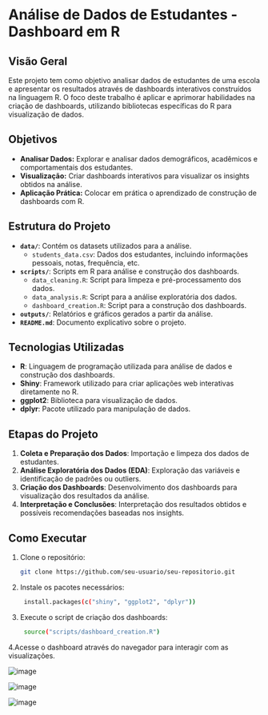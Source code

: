 # Análise de Dados de Estudantes - Dashboard em R

## Visão Geral

Este projeto tem como objetivo analisar dados de estudantes de uma escola e apresentar os resultados através de dashboards interativos construídos na linguagem R. O foco deste trabalho é aplicar e aprimorar habilidades na criação de dashboards, utilizando bibliotecas específicas do R para visualização de dados.

## Objetivos

- **Analisar Dados:** Explorar e analisar dados demográficos, acadêmicos e comportamentais dos estudantes.
- **Visualização:** Criar dashboards interativos para visualizar os insights obtidos na análise.
- **Aplicação Prática:** Colocar em prática o aprendizado de construção de dashboards com R.

## Estrutura do Projeto

- **`data/`**: Contém os datasets utilizados para a análise.
  - `students_data.csv`: Dados dos estudantes, incluindo informações pessoais, notas, frequência, etc.
- **`scripts/`**: Scripts em R para análise e construção dos dashboards.
  - `data_cleaning.R`: Script para limpeza e pré-processamento dos dados.
  - `data_analysis.R`: Script para a análise exploratória dos dados.
  - `dashboard_creation.R`: Script para a construção dos dashboards.
- **`outputs/`**: Relatórios e gráficos gerados a partir da análise.
- **`README.md`**: Documento explicativo sobre o projeto.

## Tecnologias Utilizadas

- **R**: Linguagem de programação utilizada para análise de dados e construção dos dashboards.
- **Shiny**: Framework utilizado para criar aplicações web interativas diretamente no R.
- **ggplot2**: Biblioteca para visualização de dados.
- **dplyr**: Pacote utilizado para manipulação de dados.

## Etapas do Projeto

1. **Coleta e Preparação dos Dados**: Importação e limpeza dos dados de estudantes.
2. **Análise Exploratória dos Dados (EDA)**: Exploração das variáveis e identificação de padrões ou outliers.
3. **Criação dos Dashboards**: Desenvolvimento dos dashboards para visualização dos resultados da análise.
4. **Interpretação e Conclusões**: Interpretação dos resultados obtidos e possíveis recomendações baseadas nos insights.

## Como Executar

1. Clone o repositório:
   ```bash
   git clone https://github.com/seu-usuario/seu-repositorio.git
   
2. Instale os pacotes necessários:
   ```bash
    install.packages(c("shiny", "ggplot2", "dplyr"))

3. Execute o script de criação dos dashboards:
   ```bash
    source("scripts/dashboard_creation.R")

4.Acesse o dashboard através do navegador para interagir com as visualizações.


![image](https://github.com/user-attachments/assets/bb2eaefc-5482-41c8-ab04-ba4a6f544519)

![image](https://github.com/user-attachments/assets/81aaef8d-97f5-4317-b222-78582e0e7387)

![image](https://github.com/user-attachments/assets/5ff7b744-5db6-45aa-822d-d9370c453cef)
